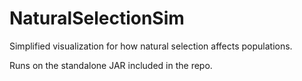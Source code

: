 # NaturalSelectionSim
Simplified visualization for how natural selection affects populations.

Runs on the standalone JAR included in the repo.
